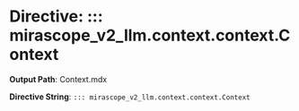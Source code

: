 # Directive: ::: mirascope_v2_llm.context.context.Context

**Output Path**: Context.mdx

**Directive String**: `::: mirascope_v2_llm.context.context.Context`

